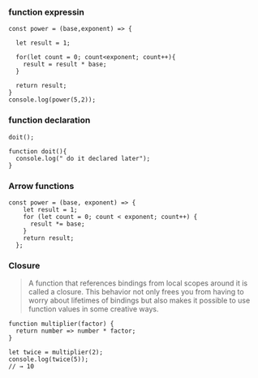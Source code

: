 
### function expressin
```
const power = (base,exponent) => {
  
  let result = 1;
  
  for(let count = 0; count<exponent; count++){
    result = result * base;
  }
  
  return result;
}
console.log(power(5,2));
```

### function declaration
```
doit();

function doit(){
  console.log(" do it declared later");
}
```

### Arrow functions
```
const power = (base, exponent) => {
    let result = 1;
    for (let count = 0; count < exponent; count++) {
      result *= base;
    }
    return result;
  };
```
### Closure
> A function that references bindings from local scopes around it is called a closure. This behavior not only frees you from having to worry about lifetimes of bindings but also makes it possible to use function values in some creative ways.

```
function multiplier(factor) {
  return number => number * factor;
}

let twice = multiplier(2);
console.log(twice(5));
// → 10

```
